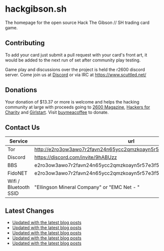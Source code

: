 # hackgibson.sh
The homepage for the open source Hack The Gibson // SH trading card game.


## Contributing

To add your card just submit a pull request with your card's front art, it would be added to the next run of set after community play testing.

Game play and discussions over the project is held the r2600 discord server. Come join us at [Discord](https://discord.com/invite/9hABUzz) or via IRC at https://www.scuttled.net/


## Donations

Your donation of $13.37 or more is welcome and helps the hacking community at large with proceeds going to [2600 Magazine](https://2600.com/), [Hackers for Charity](https://hackersforcharity.org) and [Girlstart](https://girlstart.org).  Visit [buymeacoffee](https://www.buymeacoffee.com/hackgibson.sh) to donate.


## Contact Us

Service | url
-|-
Tor | http://e2ro3ow3awo7r2favn24n65ycc2qmzkoayn5r57e3f56nvjwdcgg32ad.onion
Discord | https://discord.com/invite/9hABUzz
BBS | e2ro3ow3awo7r2favn24n65ycc2qmzkoayn5r57e3f56nvjwdcgg32ad.onion:23
FidoNET | e2ro3ow3awo7r2favn24n65ycc2qmzkoayn5r57e3f56nvjwdcgg32ad.onion:24554
Wifi / Bluetooth SSID | "Ellingson Mineral Company" or "EMC Net - <fidonet address>"

## Latest Changes
<!-- BLOG-POST-LIST:START -->
- [Updated with the latest blog posts](https://github.com/DFW2600/hackgibson.sh/commit/89cbd6fedd34ef09a9f14bbf9b0cd7adaeec553b)
- [Updated with the latest blog posts](https://github.com/DFW2600/hackgibson.sh/commit/c6045b353f16193131d39e6be92fdb1b96d27b2a)
- [Updated with the latest blog posts](https://github.com/DFW2600/hackgibson.sh/commit/d2ada627a121732cb2d51b8f0eff108f2159b6a6)
- [Updated with the latest blog posts](https://github.com/DFW2600/hackgibson.sh/commit/d7a564af4683a9aa9a67f2adc4d91f48c01cf62b)
- [Updated with the latest blog posts](https://github.com/DFW2600/hackgibson.sh/commit/e50164f50cfa38bbde1f2821da0d9750705354b2)
<!-- BLOG-POST-LIST:END -->
